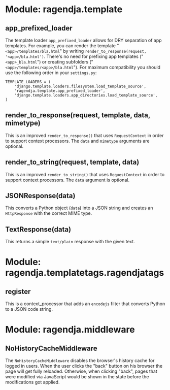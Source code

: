 # Module: ragendja.template #

## app\_prefixed\_loader ##

The template loader `app_prefixed_loader` allows for DRY separation of app
templates. For example, you can render the template "`<app>/templates/bla.html`" by writing `render_to_response(request, '<app>/bla.html')`. There's no need for prefixing app templates ("`<app>_bla.html`") or creating subfolders ("`<app>/templates/<app>/bla.html`"). For maximum compatibility you should use the following order in your `settings.py`:
```
TEMPLATE_LOADERS = (
    'django.template.loaders.filesystem.load_template_source',
    'ragendja.template.app_prefixed_loader',
    'django.template.loaders.app_directories.load_template_source',
)
```

## render\_to\_response(request, template, data, mimetype) ##

This is an improved `render_to_response()` that uses `RequestContext` in order to support context processors. The `data` and `mimetype` arguments are optional.

## render\_to\_string(request, template, data) ##

This is an improved `render_to_string()` that uses `RequestContext` in order to support context processors. The `data` argument is optional.

## JSONResponse(data) ##

This converts a Python object (`data`) into a JSON string and creates an `HttpResponse` with the correct MIME type.

## TextResponse(data) ##

This returns a simple `text/plain` response with the given text.


# Module: ragendja.templatetags.ragendjatags #

## register ##

This is a context\_processor that adds an `encodejs` filter that converts Python to a JSON code string.


# Module: ragendja.middleware #

## NoHistoryCacheMiddleware ##

The `NoHistoryCacheMiddleware` disables the browser's history cache for logged in users. When the user clicks the "back" button on his browser the page will get fully reloaded. Otherwise, when clicking "back", pages that were modified via JavaScript would be shown in the state before the modifications got applied.